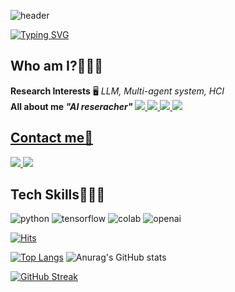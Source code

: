 ![header](https://capsule-render.vercel.app/api?type=waving&color=0A66C2&height=100&section=header&fontSize=0)

[![Typing SVG](https://readme-typing-svg.demolab.com?font=Fira+Code&weight=500&size=30&pause=1000&random=false&width=435&lines=Hi%F0%9F%A4%9A+I'm+hyerim%E2%9C%A8)](https://git.io/typing-svg)

## Who am I?👩🏻‍💻 </br>
**Research Interests** 🖥️ *LLM, Multi-agent system, HCI* </br>
**All about me _"AI reseracher"_** 
<a href="https://www.linkedin.com/in/hanhyerim/"><img src="https://img.shields.io/badge/Linkedin-0A66C2?style=flat&logo=Linkedin&logoColor=white"/>
<a href="https://github.com/hyeeee14"><img src="https://img.shields.io/badge/GitHub-181717?style=flat&logo=GitHub&logoColor=white"/>
<a href="https://scholar.google.com/citations?user=XyPpek4AAAAJ&hl=ko"><img src="https://img.shields.io/badge/Google Scholar-4285F4?style=flat&logo=Google Scholar&logoColor=white"/>
<a href="https://www.instagram.com/tteokhyerim"><img src="https://img.shields.io/badge/Instagram-E4405F?style=flat&logo=Instagram&logoColor=white"/>
</br>


## Contact me🤳 </br>
<a href="https://hai.seoultech.ac.kr/index.do"><img src="https://img.shields.io/badge/Website-000000?style=flat&logo=About.me&logoColor=white"/>
<a href="mailto:hanhyerim@seoultech.ac.kr"><img src="https://img.shields.io/badge/Mail-005FF9?style=flat&logo=Mail.Ru&logoColor=white"/></a>

## Tech Skills👩🏻‍💻 </br>
![python](https://img.shields.io/badge/Python-3776AB?style=flat&logo=python&logoColor=white)
![tensorflow](https://img.shields.io/badge/TensorFlow-FF6F00?style=flat&logo=tensorflow&logoColor=white)
![colab](https://img.shields.io/badge/GoogleColab-F9AB00?style=flat&logo=googlecolab&logoColor=white)
![openai](https://img.shields.io/badge/Chatgpt-412991?style=flat&logo=openai&logoColor=white)





[![Hits](https://hits.seeyoufarm.com/api/count/incr/badge.svg?url=https%3A%2F%2Fgithub.com%2Fhyeeee14&count_bg=%233D99C8&title_bg=%23555555&icon=retroarch.svg&icon_color=%23E7E7E7&title=hits&edge_flat=false)](https://hits.seeyoufarm.com)

[![Top Langs](https://github-readme-stats.vercel.app/api/top-langs/?username=hyeeee14)](https://github.com/anuraghazra/github-readme-stats)
![Anurag's GitHub stats](https://github-readme-stats.vercel.app/api?username=hyeeee14&hide=contribs,prs&show_icons=true&theme=graywhite)


[![GitHub Streak](https://streak-stats.demolab.com?user=hyeeee14&theme=transparent)](https://git.io/streak-stats)





<!--
<img src="https://img.shields.io/badge/Python-3776AB?style=flat-square&logo=Python&logoColor=white"/>

**hyeeee14/hyeeee14** is a ✨ _special_ ✨ repository because its `README.md` (this file) appears on your GitHub profile.

Here are some ideas to get you started:

- 🔭 I’m currently working on ...
- 🌱 I’m currently learning ...
- 👯 I’m looking to collaborate on ...
- 🤔 I’m looking for help with ...
- 💬 Ask me about ...
- 📫 How to reach me: ...
- 😄 Pronouns: ...
- ⚡ Fun fact: ...
-->
